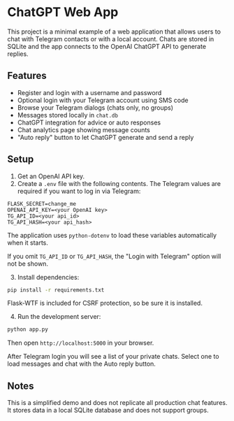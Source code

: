 # ChatGPT Web App

This project is a minimal example of a web application that allows users to chat with Telegram contacts or with a local account. Chats are stored in SQLite and the app connects to the OpenAI ChatGPT API to generate replies.

## Features

- Register and login with a username and password
- Optional login with your Telegram account using SMS code
- Browse your Telegram dialogs (chats only, no groups)
- Messages stored locally in `chat.db`
- ChatGPT integration for advice or auto responses
- Chat analytics page showing message counts
- "Auto reply" button to let ChatGPT generate and send a reply

## Setup

1. Get an OpenAI API key.
2. Create a `.env` file with the following contents. The Telegram values are
   required if you want to log in via Telegram:

```
FLASK_SECRET=change_me
OPENAI_API_KEY=<your OpenAI key>
TG_API_ID=<your api_id>
TG_API_HASH=<your api_hash>
```

The application uses `python-dotenv` to load these variables automatically when
it starts.

If you omit `TG_API_ID` or `TG_API_HASH`, the "Login with Telegram" option will
not be shown.

3. Install dependencies:

```bash
pip install -r requirements.txt
```
Flask-WTF is included for CSRF protection, so be sure it is installed.

4. Run the development server:

```bash
python app.py
```

Then open `http://localhost:5000` in your browser.

After Telegram login you will see a list of your private chats. Select one to load messages and chat with the Auto reply button.

## Notes

This is a simplified demo and does not replicate all production chat features. It stores data in a local SQLite database and does not support groups.

